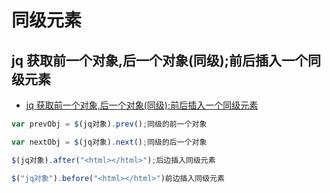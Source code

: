 # 同级元素

## jq 获取前一个对象,后一个对象(同级);前后插入一个同级元素

- [jq 获取前一个对象,后一个对象(同级);前后插入一个同级元素](https://blog.csdn.net/Bruce_Zhang0828/article/details/80357313)

```js
var prevObj = $(jq对象).prev();同级的前一个对象

var nextObj = $(jq对象).next();同级的后一个对象

$(jq对象).after("<html></html>");后边插入同级元素

$("jq对象").before("<html></html>")前边插入同级元素
```
